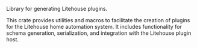 <!-- cargo-rdme start -->

Library for generating Litehouse plugins.

This crate provides utilities and macros to facilitate the creation of plugins for the Litehouse home automation system. It includes functionality for schema generation, serialization, and integration with the Litehouse plugin host.

<!-- cargo-rdme end -->
